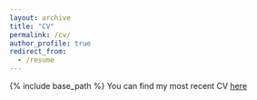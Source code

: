 ```yaml
---
layout: archive
title: "CV"
permalink: /cv/
author_profile: true
redirect_from:
  - /resume
---
```


{% include base_path %}
You can find my most recent CV [here](https://github.com/anushaballawala/anushaballawala.github.io/files/8733766/Allawala_CV_052022.pdf)

